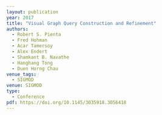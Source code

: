 ```yaml
---
layout: publication
year: 2017
title: "Visual Graph Query Construction and Refinement"
authors:
  - Robert S. Pienta
  - Fred Hohman
  - Acar Tamersoy
  - Alex Endert
  - Shamkant B. Navathe
  - Hanghang Tong
  - Duen Horng Chau
venue_tags:
  - SIGMOD
venue: SIGMOD
type:
  - Conference
pdf: https://doi.org/10.1145/3035918.3056418
---
```

